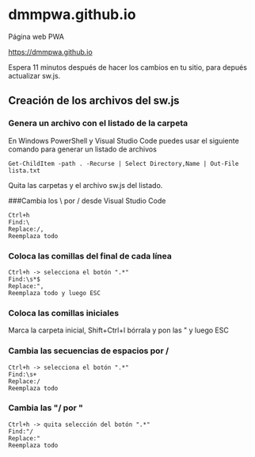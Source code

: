 # dmmpwa.github.io
Página web PWA

https://dmmpwa.github.io

Espera 11 minutos después de hacer
los cambios en tu sitio, para
depués actualizar sw.js.

## Creación de los archivos del sw.js

### Genera un archivo con el listado de la carpeta 
En Windows PowerShell y Visual Studio Code puedes usar el siguiente comando para
generar un listado de archivos

```
Get-ChildItem -path . -Recurse | Select Directory,Name | Out-File lista.txt
```

Quita las carpetas y el archivo sw.js del listado.

###Cambia los \ por / desde Visual Studio Code

```
Ctrl+h
Find:\
Replace:/,
Reemplaza todo
```
 
### Coloca las comillas del final de cada línea
```
Ctrl+h -> selecciona el botón ".*"
Find:\s*$
Replace:",
Reemplaza todo y luego ESC
```

### Coloca las comillas iniciales
Marca la carpeta inicial, Shift+Ctrl+l bórrala y pon las " y luego ESC

### Cambia las secuencias de espacios por /
```
Ctrl+h -> selecciona el botón ".*"
Find:\s+
Replace:/
Reemplaza todo
```

### Cambia las "/ por "
```
Ctrl+h -> quita selección del botón ".*"
Find:"/
Replace:"
Reemplaza todo
```